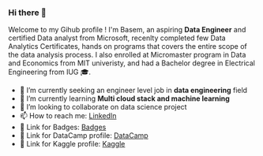 
### Hi there 👋


Welcome to my Gihub profile !
I'm Basem, an aspiring **Data Engineer** and certified Data analyst from Microsoft, recenlty completed few Data Analytics Certificates, hands on programs that covers the entire scope of the data analysis process.
I also enrolled at Micromaster program in Data and Economics from MIT univeristy, and had a Bachelor degree in Electrical Engineering from IUG :mortar_board:.


- 🔭 I’m currently seeking an engineer level job in **data engineering** field
- 🌱 I’m currently learning **Multi cloud stack and machine learning**
- 👯 I’m looking to collaborate on data science project
- 📫 How to reach me:  [LinkedIn](https://www.linkedin.com/in/bkhalaf/) 
- 🔗 Link for Badges:    [Badges](https://www.credly.com/users/wael-daghash/badges)
- 🔗 Link for DataCamp profile:    [DataCamp](https://www.datacamp.com/profile/bkhalaf94)  
- 🔗 Link for Kaggle profile:    [Kaggle]( https://www.kaggle.com/basemkhalaf)  
